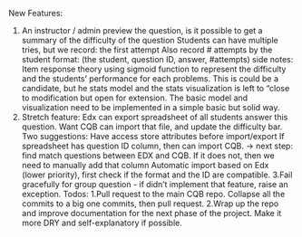 New Features:
1. An instructor / admin preview the question, is it possible to get a summary of the difficulty of the question
Students can have multiple tries, but we record:
the first attempt 
Also record # attempts by the student
format: (the student, question ID, answer, #attempts)
side notes: Item response theory using sigmoid function to represent the difficulty and the students’ performance for each problems. This is could be a candidate, but he stats model and the stats visualization is left to “close to modification but open for extension. The basic model and visualization need to be implemented in a simple basic but solid way. 
2. Stretch feature:
Edx can export spreadsheet of all students answer this question. Want CQB can import that file, and update the difficulty bar. 
Two suggestions:
Have access store attributes before import/export
If spreadsheet has question ID column, then can import CQB. -> next step: find match questions between EDX and CQB. 
If it does not, then we need to manually add that column
Automatic import based on Edx (lower priority), first check if the format and the ID are compatible.
3.Fail gracefully for group question - if didn’t implement that feature, raise an exception.
Todos: 
1.Pull request to the main CQB repo. Collapse all the commits to a big one commits, then pull request. 
2.Wrap up the repo and improve documentation for the next phase of the project. Make it more DRY and self-explanatory if possible. 
